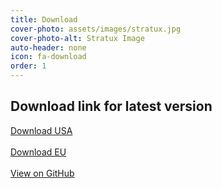```yaml
---
title: Download
cover-photo: assets/images/stratux.jpg
cover-photo-alt: Stratux Image
auto-header: none
icon: fa-download
order: 1
---
```


## Download link for latest version

<a href="https://github.com/b3nn0/stratux/releases/download/v1.6r1-eu028/stratux-v1.6r1-eu028-32d5e58b-us.img.zip" class="button scrolly">Download USA</a>
<br/><br/>
<a href="https://github.com/b3nn0/stratux/releases/download/v1.6r1-eu028/stratux-v1.6r1-eu028-32d5e58b.img.zip" class="button scrolly">Download EU</a>
<br/><br/>
<a href="https://github.com/cyoung/stratux" class="button">View on GitHub</a>
